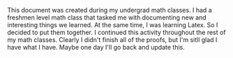 This document was created during my undergrad math classes. I had a freshmen level math class that tasked me with documenting new and interesting things we learned. At the same time, I was learning Latex. So I decided to put them together. I continued this activity throughout the rest of my math classes. Clearly I didn't finish all of the proofs, but I'm sitll glad I have what I have. Maybe one day I'll go back and update this.
